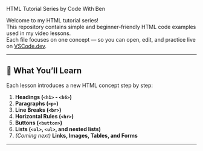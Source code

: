  HTML Tutorial Series by Code With Ben

Welcome to my HTML tutorial series!  
This repository contains simple and beginner-friendly HTML code examples used in my video lessons.  
Each file focuses on one concept — so you can open, edit, and practice live on [VSCode.dev](https://vscode.dev).

---

## 📘 What You’ll Learn
Each lesson introduces a new HTML concept step by step:

1. **Headings (`<h1>` - `<h6>`)**
2. **Paragraphs (`<p>`)**
3. **Line Breaks (`<br>`)**
4. **Horizontal Rules (`<hr>`)**
5. **Buttons (`<button>`)**
6. **Lists (`<ol>`, `<ul>`, and nested lists)**
7. *(Coming next)* **Links, Images, Tables, and Forms**

---
